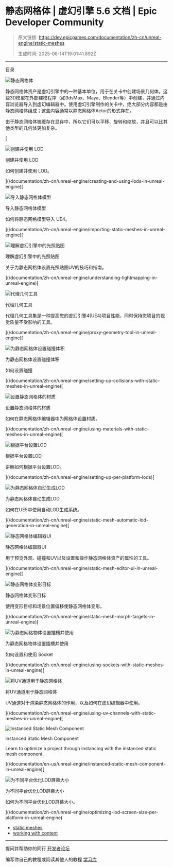 # 静态网格体 | 虚幻引擎 5.6 文档 | Epic Developer Community

> 原文链接: https://dev.epicgames.com/documentation/zh-cn/unreal-engine/static-meshes
> 
> 生成时间: 2025-06-14T19:01:41.892Z

---

目录

![静态网格体](https://dev.epicgames.com/community/api/documentation/image/7d81f638-4c4a-4c02-bb66-fe6eab42bd33?resizing_type=fill&width=1920&height=335)

静态网格体资产是虚幻引擎中的一种基本单位，用于在关卡中创建场景几何体。这些3D模型在外部建模程序（如3dsMax、Maya、Blender等）中创建，并通过内容浏览器导入到虚幻编辑器中。使用虚幻引擎制作的关卡中，绝大部分内容都是由静态网格体组成；这些内容通常以静态网格体Actor的形式存在。

由于静态网格体被缓存在显存中，所以它们可以平移、旋转和缩放，并且可以比其他类型的几何体更加复杂。

[

![创建并使用 LOD](https://d1iv7db44yhgxn.cloudfront.net/documentation/images/93cc8c24-39e8-43fc-8da4-44ab573f120f/topic-image.png)

创建并使用 LOD

如何创建并使用 LOD。





](/documentation/zh-cn/unreal-engine/creating-and-using-lods-in-unreal-engine)[

![导入静态网格体模型](https://d1iv7db44yhgxn.cloudfront.net/documentation/images/09cc74f8-aaf2-4d46-bed1-cda58893d953/topic-image.png)

导入静态网格体模型

如何将静态网格模型导入 UE4。





](/documentation/zh-cn/unreal-engine/importing-static-meshes-in-unreal-engine)[

![理解虚幻引擎中的光照贴图](https://d1iv7db44yhgxn.cloudfront.net/documentation/images/de010fa6-24c9-42ed-b7f2-728a27b1bc67/placeholder_topic.png)

理解虚幻引擎中的光照贴图

关于为静态网格体设置光照贴图UV的技巧和指南。





](/documentation/zh-cn/unreal-engine/understanding-lightmapping-in-unreal-engine)[

![代理几何工具](https://d1iv7db44yhgxn.cloudfront.net/documentation/images/9ec74f3b-39f4-450a-a957-cfc81f33f0d6/placeholder_topic.png)

代理几何工具

代理几何工具集是一种提高您的虚幻引擎4(UE4)项目性能，同时保持您项目的视觉质量不受影响的工具。





](/documentation/zh-cn/unreal-engine/proxy-geometry-tool-in-unreal-engine)[

![为静态网格体设置碰撞体积](https://d1iv7db44yhgxn.cloudfront.net/documentation/images/714a9585-26fd-4be2-9bf7-a33500f25611/topic-image.png)

为静态网格体设置碰撞体积

如何设置碰撞





](/documentation/zh-cn/unreal-engine/setting-up-collisions-with-static-meshes-in-unreal-engine)[

![设置静态网格体的材质](https://d1iv7db44yhgxn.cloudfront.net/documentation/images/f9c9901f-8ff6-4bf2-a5fe-1f59d14cbccf/topic-image.png)

设置静态网格体的材质

如何在静态网格体编辑器中为网格体设置材质。





](/documentation/zh-cn/unreal-engine/using-materials-with-static-meshes-in-unreal-engine)[

![根据平台设置LOD](https://d1iv7db44yhgxn.cloudfront.net/documentation/images/f6655457-e759-44a0-a168-2a1530667c63/topic-image.png)

根据平台设置LOD

讲解如何根据平台设置LOD。





](/documentation/zh-cn/unreal-engine/setting-up-per-platform-lods)[

![为静态网格体自动生成LOD](https://d1iv7db44yhgxn.cloudfront.net/documentation/images/7f699580-7187-4569-b42d-d41ab71fad34/topic-image.png)

为静态网格体自动生成LOD

如何在UE5中使用自动LOD生成系统。





](/documentation/zh-cn/unreal-engine/static-mesh-automatic-lod-generation-in-unreal-engine)[

![静态网格体编辑器UI](https://d1iv7db44yhgxn.cloudfront.net/documentation/images/dada01ce-2c2e-4b9c-9bc8-2e874af446e8/topic-image.png)

静态网格体编辑器UI

用于预览外观、碰撞和UV以及设置和操作静态网格体资产的属性的工具。





](/documentation/zh-cn/unreal-engine/static-mesh-editor-ui-in-unreal-engine)[

![静态网格体变形目标](https://d1iv7db44yhgxn.cloudfront.net/documentation/images/c78dad2b-9aa4-4d94-9d32-784a2cc351a5/placeholder_topic.png)

静态网格体变形目标

使用变形目标和场景位置偏移使静态网格体变形。





](/documentation/zh-cn/unreal-engine/static-mesh-morph-targets-in-unreal-engine)[

![为静态网格物体设置插槽并使用](https://d1iv7db44yhgxn.cloudfront.net/documentation/images/7a3a6e86-cfcf-4416-a3c1-034fb1612c44/topic-image.png)

为静态网格物体设置插槽并使用

如何设置和使用 Socket





](/documentation/zh-cn/unreal-engine/using-sockets-with-static-meshes-in-unreal-engine)[

![将UV通道用于静态网格体](https://d1iv7db44yhgxn.cloudfront.net/documentation/images/58f8da8e-335a-48d7-a57d-0275216f3c6e/topic-image.png)

将UV通道用于静态网格体

UV通道对于渲染静态网格体的作用，以及如何在虚幻编辑器中使用。





](/documentation/zh-cn/unreal-engine/using-uv-channels-with-static-meshes-in-unreal-engine)[

![Instanced Static Mesh Component](https://d1iv7db44yhgxn.cloudfront.net/documentation/images/2dfee0b1-a292-4bdd-a8f2-473e3e36d583/topic.png)

Instanced Static Mesh Component

Learn to optimize a project through instancing with the instanced static mesh component.





](/documentation/en-us/unreal-engine/instanced-static-mesh-component-in-unreal-engine)[

![为不同平台优化LOD屏幕大小](https://d1iv7db44yhgxn.cloudfront.net/documentation/images/6757ca87-2c45-454c-b511-791396ab6c27/topic-image.png)

为不同平台优化LOD屏幕大小

如何为不同平台优化LOD屏幕大小。





](/documentation/zh-cn/unreal-engine/optimizing-lod-screen-size-per-platform-in-unreal-engine)

-   [static meshes](https://dev.epicgames.com/community/search?query=static%20meshes)
-   [working with content](https://dev.epicgames.com/community/search?query=working%20with%20content)

* * *

提问并帮助你的同行 [开发者论坛](https://forums.unrealengine.com/categories?tag=unreal-engine)

编写你自己的教程或阅读其他人的教程 [学习库](https://dev.epicgames.com/community/unreal-engine/learning)